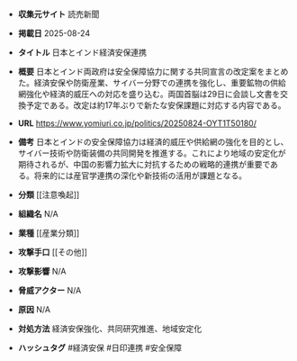 - **収集元サイト**
読売新聞

- **掲載日**
2025-08-24

- **タイトル**
日本とインド経済安保連携

- **概要**
日本とインド両政府は安全保障協力に関する共同宣言の改定案をまとめた。経済安保や防衛産業、サイバー分野での連携を強化し、重要鉱物の供給網強化や経済的威圧への対応を盛り込む。両国首脳は29日に会談し文書を交換予定である。改定は約17年ぶりで新たな安保課題に対応する内容である。

- **URL**
https://www.yomiuri.co.jp/politics/20250824-OYT1T50180/

- **備考**
日本とインドの安全保障協力は経済的威圧や供給網の強化を目的とし、サイバー技術や防衛装備の共同開発を推進する。これにより地域の安定化が期待されるが、中国の影響力拡大に対抗するための戦略的連携が重要である。将来的には産官学連携の深化や新技術の活用が課題となる。

- **分類**
[[注意喚起]]

- **組織名**
N/A

- **業種**
[[産業分類]]

- **攻撃手口**
[[その他]]

- **攻撃影響**
N/A

- **脅威アクター**
N/A

- **原因**
N/A

- **対処方法**
経済安保強化、共同研究推進、地域安定化

- **ハッシュタグ**
#経済安保 #日印連携 #安全保障
